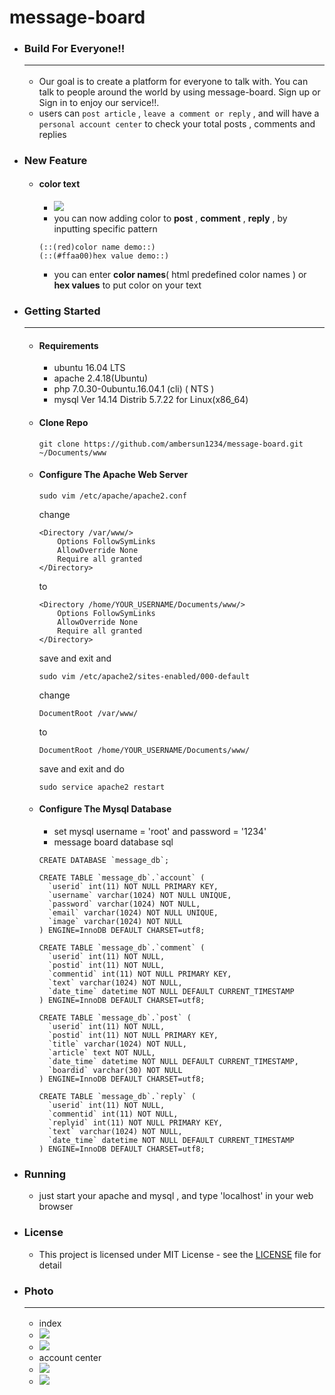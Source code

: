 # message-board

+ ### Build For Everyone!!<hr>
    + Our goal is to create a platform for everyone to talk with.
You can talk to people around the world by using message-board.
Sign up or Sign in to enjoy our service!!.
    + users can `post article` , `leave a comment or reply` , and will have a `personal account center` to check your total posts , comments and replies

+ ### New Feature
    + #### color text
        + ![](https://i.imgur.com/PsWEsx7.png)
        + you can now adding color to **post** , **comment** , **reply** , by inputting specific pattern
        ```=1
        (::(red)color name demo::)
        (::(#ffaa00)hex value demo::)
        ```
        + you can enter **color names**( html predefined color names ) or **hex values** to put color on your text

+ ### Getting Started<hr>

    + #### Requirements
        + ubuntu 16.04 LTS
        + apache 2.4.18(Ubuntu)
        + php 7.0.30-0ubuntu.16.04.1 (cli) ( NTS )
        + mysql Ver 14.14 Distrib 5.7.22 for Linux(x86_64)

    + #### Clone Repo
        ```shell=1
        git clone https://github.com/ambersun1234/message-board.git ~/Documents/www
        ```

    + #### Configure The Apache Web Server
        ```shell=1
        sudo vim /etc/apache/apache2.conf
        ```
        change
        ```shell=1
        <Directory /var/www/>
            Options FollowSymLinks
            AllowOverride None
            Require all granted
        </Directory>
        ```
        to
        ```shell=1
        <Directory /home/YOUR_USERNAME/Documents/www/>
            Options FollowSymLinks
            AllowOverride None
            Require all granted
        </Directory>
        ```
        save and exit
        and
        ```shell=1
        sudo vim /etc/apache2/sites-enabled/000-default
        ```
        change
        ```shell=1
        DocumentRoot /var/www/
        ```
        to
        ```shell=1
        DocumentRoot /home/YOUR_USERNAME/Documents/www/
        ```
        save and exit and do
        ```shell=1
        sudo service apache2 restart
        ```
    + #### Configure The Mysql Database
        + set mysql username = 'root' and password = '1234'
        + message board database sql
        ```sql=1
        CREATE DATABASE `message_db`;

        CREATE TABLE `message_db`.`account` (
          `userid` int(11) NOT NULL PRIMARY KEY,
          `username` varchar(1024) NOT NULL UNIQUE,
          `password` varchar(1024) NOT NULL,
          `email` varchar(1024) NOT NULL UNIQUE,
          `image` varchar(1024) NOT NULL
        ) ENGINE=InnoDB DEFAULT CHARSET=utf8;

        CREATE TABLE `message_db`.`comment` (
          `userid` int(11) NOT NULL,
          `postid` int(11) NOT NULL,
          `commentid` int(11) NOT NULL PRIMARY KEY,
          `text` varchar(1024) NOT NULL,
          `date_time` datetime NOT NULL DEFAULT CURRENT_TIMESTAMP
        ) ENGINE=InnoDB DEFAULT CHARSET=utf8;

        CREATE TABLE `message_db`.`post` (
          `userid` int(11) NOT NULL,
          `postid` int(11) NOT NULL PRIMARY KEY,
          `title` varchar(1024) NOT NULL,
          `article` text NOT NULL,
          `date_time` datetime NOT NULL DEFAULT CURRENT_TIMESTAMP,
          `boardid` varchar(30) NOT NULL
        ) ENGINE=InnoDB DEFAULT CHARSET=utf8;

        CREATE TABLE `message_db`.`reply` (
          `userid` int(11) NOT NULL,
          `commentid` int(11) NOT NULL,
          `replyid` int(11) NOT NULL PRIMARY KEY,
          `text` varchar(1024) NOT NULL,
          `date_time` datetime NOT NULL DEFAULT CURRENT_TIMESTAMP
        ) ENGINE=InnoDB DEFAULT CHARSET=utf8;
        ```

+ ### Running
    + just start your apache and mysql , and type 'localhost' in your web browser

+ ### License
    + This project is licensed under MIT License - see the [LICENSE](https://github.com/ambersun1234/message-board/blob/master/LICENSE) file for detail

+ ### Photo<hr>
    + index
    + ![](https://i.imgur.com/wEzEVYn.png)
    + ![](https://i.imgur.com/Ltv70kb.png)
    + account center
    + ![](https://i.imgur.com/depSOWA.png)
    + ![](https://i.imgur.com/P30U8jM.png)
